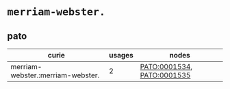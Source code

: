 # `merriam-webster.`

## pato

| curie                             |   usages | nodes                                                                                                    |
|-----------------------------------|----------|----------------------------------------------------------------------------------------------------------|
| merriam-webster.:merriam-webster. |        2 | [PATO:0001534](https://bioregistry.io/PATO:0001534), [PATO:0001535](https://bioregistry.io/PATO:0001535) |

